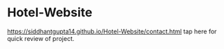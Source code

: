 # Hotel-Website
https://siddhantgupta14.github.io/Hotel-Website/contact.html tap here for quick review of project.
